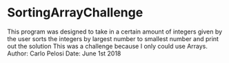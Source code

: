 # SortingArrayChallenge
 This program was designed to take in a certain amount of integers given by the user
 sorts the integers by largest number to smallest number and print out the solution
 This was a challenge because I only could use Arrays.
 Author: Carlo Pelosi
 Date: June 1st 2018
 
